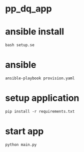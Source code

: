 # pp_dq_app

# ansible install
```
bash setup.se
```

# ansible
```
ansible-playbook provision.yaml
```

# setup application
```
pip install -r requirements.txt
```

# start app
```
python main.py
```
